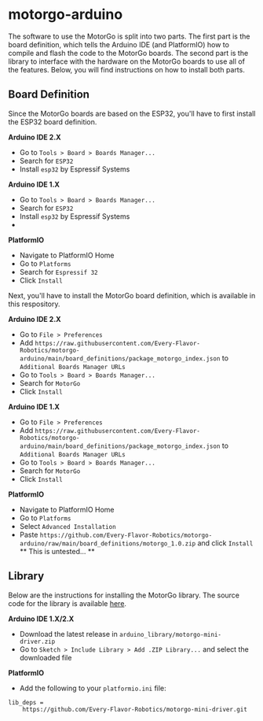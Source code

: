 # motorgo-arduino

The software to use the MotorGo is split into two parts. The first part is the board definition, which tells the Arduino IDE (and PlatformIO) how to compile and flash the code to the MotorGo boards. The second part is the library to interface with the hardware on the MotorGo boards to use all of the features. Below, you will find instructions on how to install both parts.

## Board Definition
Since the MotorGo boards are based on the ESP32, you'll have to first install the ESP32 board definition.

**Arduino IDE 2.X**
* Go to `Tools > Board > Boards Manager...`
* Search for `ESP32`
* Install `esp32` by Espressif Systems

**Arduino IDE 1.X**
* Go to `Tools > Board > Boards Manager...`
* Search for `ESP32`
* Install `esp32` by Espressif Systems
*

**PlatformIO**
* Navigate to PlatformIO Home
* Go to `Platforms`
* Search for `Espressif 32`
* Click `Install`


Next, you'll have to install the MotorGo board definition, which is available in this respository.

**Arduino IDE 2.X**
* Go to `File > Preferences`
* Add `https://raw.githubusercontent.com/Every-Flavor-Robotics/motorgo-arduino/main/board_definitions/package_motorgo_index.json` to `Additional Boards Manager URLs`
* Go to `Tools > Board > Boards Manager...`
* Search for `MotorGo`
* Click `Install`

**Arduino IDE 1.X**
* Go to `File > Preferences`
* Add `https://raw.githubusercontent.com/Every-Flavor-Robotics/motorgo-arduino/main/board_definitions/package_motorgo_index.json` to `Additional Boards Manager URLs`
* Go to `Tools > Board > Boards Manager...`
* Search for `MotorGo`
* Click `Install`

**PlatformIO**
* Navigate to PlatformIO Home
* Go to `Platforms`
* Select `Advanced Installation`
* Paste `https://github.com/Every-Flavor-Robotics/motorgo-arduino/raw/main/board_definitions/motorgo_1.0.zip` and click `Install`
** This is untested... **


## Library
Below are the instructions for installing the MotorGo library. The source code  for the library is available [here](https://github.com/Every-Flavor-Robotics/motorgo-mini-driver.git).

**Arduino IDE 1.X/2.X**
* Download the latest release in `arduino_library/motorgo-mini-driver.zip`
* Go to `Sketch > Include Library > Add .ZIP Library...` and select the downloaded file


**PlatformIO**
* Add the following to your `platformio.ini` file:
```
lib_deps =
    https://github.com/Every-Flavor-Robotics/motorgo-mini-driver.git
``````

```
